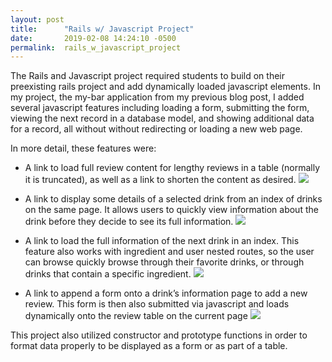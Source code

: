 ```yaml
---
layout: post
title:      "Rails w/ Javascript Project"
date:       2019-02-08 14:24:10 -0500
permalink:  rails_w_javascript_project
---
```



The Rails and Javascript project required students to build on their preexisting rails project and add dynamically loaded javascript elements. In my project, the my-bar application from my previous blog post, I added several javascript features including loading a form, submitting the form, viewing the next record in a database model, and showing additional data for a record, all without without redirecting or loading a new web page.

In more detail, these features were:
* A link to load full review content for lengthy reviews in a table (normally it is truncated), as well as a link to shorten the content as desired.
![](https://media.giphy.com/media/1gdqKgs6csuyn004bo/giphy.gif)

* A link to display some details of a selected drink from an index of drinks on the same page. It allows users to quickly view information about the drink before they decide to see its full information.
![](https://media.giphy.com/media/1jY3pAEqg0DqVcgIkF/giphy.gif)

* A link to load the full information of the next drink in an index. This feature also works with ingredient and user nested routes, so the user can browse quickly browse through their favorite drinks, or through drinks that contain a specific ingredient.
![](https://media.giphy.com/media/ferK9iypxw5puXdxh2/giphy.gif)

* A link to append a form onto a drink’s information page to add a new review. This form is then also submitted via javascript and loads dynamically onto the review table on the current page
![](https://media.giphy.com/media/oOs7iVtzUjKUcvxTcB/giphy.gif)

This project also utilized constructor and prototype functions in order to format data properly to be displayed as a form or as part of a table.
